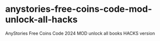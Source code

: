# anystories-free-coins-code-mod-unlock-all-hacks
AnyStories Free Coins Code 2024 MOD unlock all books HACKS version

